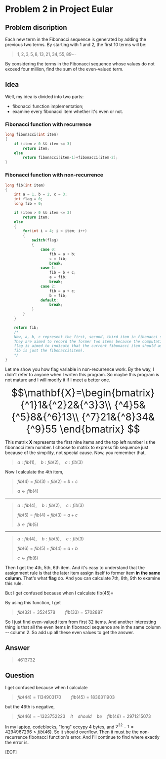 <script type="text/javascript" src="http://cdn.mathjax.org/mathjax/latest/MathJax.js?config=default"></script>
# Problem 2 in Project Eular

## Problem discription

Each new term in the Fibonacci sequence is generated by adding the previous two terms. By starting with 1 and 2, the first 10 terms will be:
> $1, 2, 3, 5, 8, 13, 21, 34, 55, 89\cdots$

By considering the terms in the Fibonacci sequence whose values do not exceed four million, find the sum of the even-valued term.

## Idea

Well, my idea is divided into two parts:

* fibonacci function implementation;
* examine every fibonacci item whether it's even or not.

### Fibonacci function with recurrence

```C
long fibonacci(int item)
{
    if (item > 0 && item <= 3)
        return item;
    else
        return fibonacci(item-1)+fibonacci(item-2);
}
```

### Fibonacci function with non-recurrence

```C
long fib(int item)
{
    int a = 1, b = 2, c = 3;
    int flag = 0;
    long fib = 0;

    if (item > 0 && item <= 3)
        return item;
    else
    {
        for(int i = 4; i < item; i++)
        {
            switch(flag)
            {
                case 0:
                    fib = a + b;
                    c = fib;
                    break;
                case 1:
                    fib = b + c;
                    a = fib;
                    break;
                case 2:
                    fib = a + c;
                    b = fib;
                default:
                    break;
            }
        }
    }

    return fib;
    /*
    Now, a, b, c represent the first, second, third item in fibonacci sequence.
    They are aimed to record the former two items because the computation only need the former two items.
    flag is aimed to indicate that the current fibonacci item should assign itself to a OR b OR c.
    fib is just the fibonacci(item).
    */
}
```

Let me show you how flag variable in non-recurrence work. By the way, I didn't refer to anyone when I writen this program. So maybe this program is not mature and I will modify it if I meet a better one.

<font size = 6>

$$\mathbf{X}=\begin{bmatrix}
{^1}1&{^2}2&{^3}3\\
{^4}5&{^5}8&{^6}13\\
{^7}21&{^8}34&{^9}55
\end{bmatrix}
$$
</font>

This  matrix **X** represents the first nine items and the top left number is the fibonacci item number. I choose to matrix to express fib sequence just because of the simpility, not special cause. Now, you remember that,
> $a: fib(1),\quad b:fib(2),\quad c:fib(3)$

Now I calculate the 4th item,
> $fib(4)=fib(3)+fib(2)=b+c$
>
> $a\leftarrow fib(4)$
---
> $a:fib(4),\quad b:fib(2),\quad c:fib(3)$
>
> $fib(5)=fib(4)+fib(3)=a+c$
>
> $b\gets fib(5)$
---
> $a:fib(4),\quad b:fib(5),\quad c:fib(3)$
>
> $fib(6)=fib(5)+fib(4)=a+b$
>
> $c\gets fib(6)$

Then I get the 4th, 5th, 6th item. And it's easy to understand that the assignment rule is that the later item assign itself to former item **in the same column**. That's what **flag** do. And you can calculate 7th, 8th, 9th to examine this rule.

But I get confused because when I calculate fib(45)=

By using this function, I get
> $fib(32)=3524578\qquad fib(33)=5702887$

So I just find even-valued item from first 32 items. And another interesting thing is that all the even items in fibonacci sequence are in the same column -- column 2. So add up all these even values to get the answer.

## Answer

> 4613732

## Question

I get confused because when I calculate
> $fib(44)=1134903170\qquad fib(45)=1836311903$

but the 46th is negative,
> $fib(46)=-1323752223\quad it\quad should\quad be\quad fib(46)=2971215073$

In my laptop, codeblocks, "long" occypy 4 bytes, and $2^{32}-1=4294967296 > fib(46)$. So it should overflow. Then it must be the non-recurrence fibonacci function's error. And I'll continue to find where exactly the error is.

[EOF]
